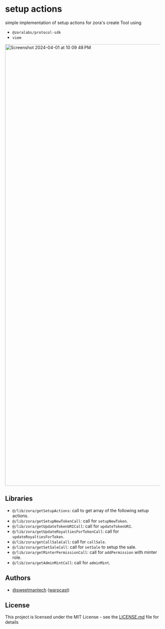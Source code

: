 # setup actions

simple implementation of setup actions for zora's create Tool using

- `@zoralabs/protocol-sdk`
- `viem`

<img width="1440" alt="Screenshot 2024-04-01 at 10 09 48 PM" src="https://github.com/SweetmanTech/setup-actions/assets/23249402/93ab1cb6-8f2a-47a7-a282-b6e185391da2">

## Libraries

- `@/lib/zora/getSetupActions`: call to get array of the following setup actions.
- `@/lib/zora/getSetupNewTokenCall`: call for `setupNewToken`.
- `@/lib/zora/getUpdateTokenURICall`: call for `updateTokenURI`.
- `@/lib/zora/getUpdateRoyaltiesForTokenCall`: call for `updateRoyaltiesForToken`.
- `@/lib/zora/getCallSaleCall`: call for `callSale`.
- `@/lib/zora/getSetSaleCall`: call for `setSale` to setup the sale.
- `@/lib/zora/getMinterPermissionCall`: call for `addPermission` with minter role.
- `@/lib/zora/getAdminMintCall`: call for `adminMint`.

## Authors

- [@sweetmantech](https://github.com/sweetmantech) ([warpcast](https://warpcast.com/sweetman-eth))

## License

This project is licensed under the MIT License - see the [LICENSE.md](LICENSE.md) file for details
